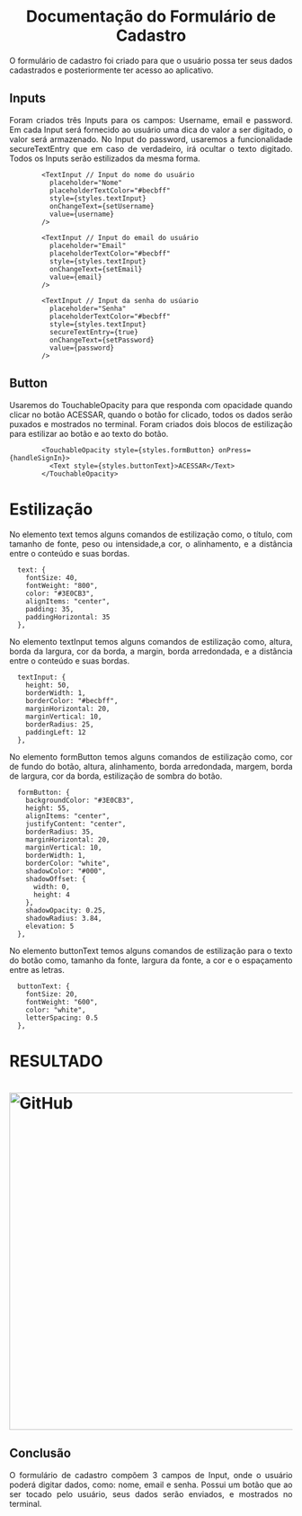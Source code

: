 <h1 align="center"> Documentação do Formulário de Cadastro</h1>

<p align="justify"> O formulário de cadastro foi criado para que o usuário possa ter seus dados cadastrados e posteriormente ter acesso ao aplicativo.</p>

<h2> Inputs</h2>
<p align="justify"> Foram criados três Inputs para os campos: Username, email e password. Em cada Input será fornecido ao usuário uma dica do valor a ser digitado, o valor será armazenado. No Input do password, usaremos a funcionalidade secureTextEntry que em caso de verdadeiro, irá ocultar o texto digitado. Todos os Inputs serão estilizados da mesma forma.</p>

```
        <TextInput // Input do nome do usuário
          placeholder="Nome"
          placeholderTextColor="#becbff"
          style={styles.textInput}
          onChangeText={setUsername}
          value={username}
        />

        <TextInput // Input do email do usuário
          placeholder="Email"
          placeholderTextColor="#becbff"
          style={styles.textInput}
          onChangeText={setEmail}
          value={email}
        />

        <TextInput // Input da senha do usúario
          placeholder="Senha"
          placeholderTextColor="#becbff"
          style={styles.textInput}
          secureTextEntry={true}
          onChangeText={setPassword}
          value={password}
        />
```

<h2> Button </h2>
<p align="justify"> Usaremos do TouchableOpacity para que responda com opacidade quando clicar no botão ACESSAR, quando o botão for clicado, todos os dados serão puxados e mostrados no terminal. Foram criados dois blocos de estilização para estilizar ao botão e ao texto do botão.</p>

```
        <TouchableOpacity style={styles.formButton} onPress={handleSignIn}>
          <Text style={styles.buttonText}>ACESSAR</Text>
        </TouchableOpacity>
```

<h1>Estilização</h1>
<p align="justify"> No elemento text temos alguns comandos de estilização como, o título, com tamanho de fonte, peso ou intensidade,a cor, o alinhamento, e a distância entre o conteúdo e suas bordas.</P>

```
  text: {
    fontSize: 40,
    fontWeight: "800", 
    color: "#3E0CB3",
    alignItems: "center", 
    padding: 35,
    paddingHorizontal: 35
  },
```
<p align="justify"> No elemento textInput temos alguns comandos de estilização como, altura, borda da largura, cor da borda, a margin, borda arredondada, e a distância entre o conteúdo e suas bordas.</p>

```
  textInput: {
    height: 50,
    borderWidth: 1,
    borderColor: "#becbff",
    marginHorizontal: 20,
    marginVertical: 10,
    borderRadius: 25,
    paddingLeft: 12
  },
```

<p align="justify"> No elemento formButton temos alguns comandos de estilização como, cor de fundo do botão, altura, alinhamento, borda arredondada, margem, borda de largura, cor da borda, estilização de sombra do botão.</p>

```
  formButton: {
    backgroundColor: "#3E0CB3",
    height: 55,
    alignItems: "center",
    justifyContent: "center",
    borderRadius: 35,
    marginHorizontal: 20,
    marginVertical: 10,
    borderWidth: 1,
    borderColor: "white",
    shadowColor: "#000", 
    shadowOffset: {
      width: 0,
      height: 4
    },
    shadowOpacity: 0.25,
    shadowRadius: 3.84,
    elevation: 5
  },
```
<p align="justify">No elemento buttonText temos alguns comandos de estilização para o texto do botão como, tamanho da fonte, largura da fonte, a cor e o espaçamento entre as letras.</p>

``` 
  buttonText: {
    fontSize: 20,
    fontWeight: "600",
    color: "white",
    letterSpacing: 0.5
  },
```
<h1>RESULTADO<h1>
<img alt="GitHub" src=".\printcadastro.jpg" height=600>

<h2>Conclusão</h2>
<p align="justify"> O formulário de cadastro compõem 3 campos de Input, onde o usuário poderá digitar dados, como: nome, email e senha. Possui um botão que ao ser tocado pelo usuário, seus dados serão enviados, e mostrados no terminal.</p>
